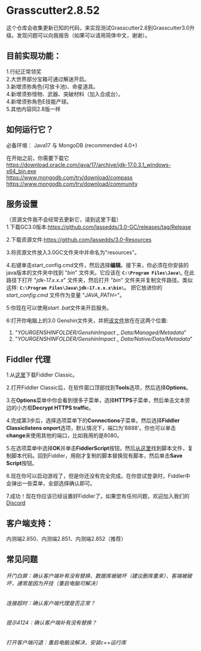 
# Grasscutter2.8.52
这个仓库会收集更新已知的代码，来实现测试Grasscutter2.8到Grasscutter3.0升级。发现问题可以向我报告（如果可以请用简体中文，谢谢）。<br>

## 目前实现功能：
1.行纪正常领奖<br>
2.大世界部分宝箱可通过解迷开启。<br>
3.新增须弥角色(可放卡池)、命星道具。<br>
4.新增须弥怪物、武器、突破材料（加入合成台）。<br>
4.新增须弥角色E技能产球。<br>
5.其他内容同2.8版一样<br>
## 如何运行它？
必备环境：
Java17 与 MongoDB (recommended 4.0+)

在开始之前，你需要下载它<br>
https://download.oracle.com/java/17/archive/jdk-17.0.3.1_windows-x64_bin.exe<br>
https://www.mongodb.com/try/download/compass<br>
https://www.mongodb.com/try/download/community<br>

## 服务设置
（资源文件我不会经常去更新它，请到这里下载）<br>
1.下载GC3.0版本:https://github.com/lassedds/3.0-GC/releases/tag/Release

2.下载资源文件:https://github.com/lassedds/3.0-Resources

3.将资源文件放入3.0GC文件夹中并命名为"resources"。

4.右键单击start_config.cmd文件，然后选择**编辑**。接下来，你必须在你安装的java版本的文件夹中找到 "*bin*" 文件夹。它应该在 **`C:\Program Files\Java\`**, 在此路径下打开 "*jdk-17.x.x.x*" 文件夹，然后打开 "*bin*" 文件夹并复制文件路径。类似这样: **`C:\Program Files\Java\jdk-17.x.x.x\bin\`**。  把它放进你的 *start_config.cmd* 文件作为变量 "*JAVA_PATH=*"。

5:你现在可以使用*start .bat*文件来开启服务。

6:打开你电脑上的3.0 Genshin文件夹，并把<a href="https://drive.google.com/file/d/1esXUB4Q_Y_wDjvqnNbN8jiQUKsO11N1S/view?usp=sharing">该文件</a>放在在这两个位置:<br>
1. "*YOURGENSHINFOLDER/GenshinImpact _ Data/Managed/Metadata*"<br>
2. "*YOURGENSHINFOLDER/GenshinImpact _ Data/Native/Data/Metadata*"

## Fiddler 代理

1.从<a href=https://www.telerik.com/download/fiddler>这里</a>下载Fiddler Classic。

2.打开Fiddler Classic后，在软件窗口顶部找到**Tools**选项，然后选择**Options**。

3.在**Options**菜单中你会看到很多子菜单，选择**HTTPS**子菜单，然后单击文本旁边的小方框**Decrypt HTTPS traffic**。

4.完成第3步后，选择选项菜单下的**Connections**子菜单。然后选择**Fiddler Classiclistens onport**选项，默认情况下，端口为'8888'。你也可以单击**change**来使用其他的端口，比如我用的是8080。

5.在选项菜单中选择**OK**并单击**FiddlerScript**按钮。然后<a href=https://github.lunatic.moe/fiddlerscript>从这里</a>找到脚本文件，复制脚本代码。回到Fiddler，用刚才复制的脚本替换现有脚本，然后单击**Save Script**按钮。

6.现在你可以启动游戏了，但是你还没有完全完成。在你尝试登录时，Fiddler中会弹出一些菜单，全部选择确认即可。

7.成功！现在你应该已经设置好Fiddler了。如果您有任何问题，欢迎加入我们的<a href=https://discord.gg/AYtB7Q2er8>Discord</a>


## 客户端支持：
内测端2.850、内测端2.851、内测端2.852（推荐）

## 常见问题
###### 开门白屏：确认客户端补有没有替换、数据库被破坏（建议删库重来）、客端被破坏，通常是因为开挂（重启电脑可解决）

###### 连接超时：确认客户端代理是否正常？

###### 提示4124：确认客户端补有没有替换？

###### 打开客户端闪退：重启电脑没解决，安装c++运行库
